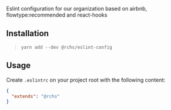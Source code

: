 Eslint configuration for our organization based on
airbnb, flowtype:recommended and react-hooks

## Installation
> `yarn add --dev @rchs/eslint-config`

## Usage
Create `.eslintrc` on your project root with the
following content:
```json
{
  "extends": "@rchs"
}
```
